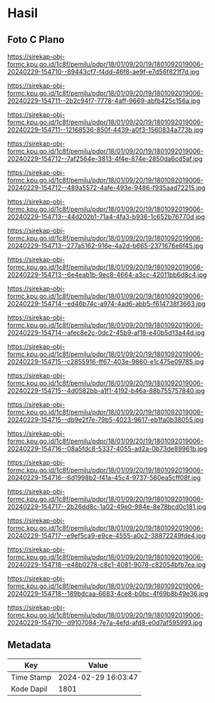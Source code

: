 # Hasil

## Foto C Plano

https://sirekap-obj-formc.kpu.go.id/1c8f/pemilu/pdpr/18/01/09/20/19/1801092019006-20240229-154710--89443cf7-f4dd-46f8-ae9f-e7d56f821f7d.jpg

https://sirekap-obj-formc.kpu.go.id/1c8f/pemilu/pdpr/18/01/09/20/19/1801092019006-20240229-154711--2b2c94f7-7778-4aff-9669-abfb425c156a.jpg

https://sirekap-obj-formc.kpu.go.id/1c8f/pemilu/pdpr/18/01/09/20/19/1801092019006-20240229-154711--12168536-850f-4439-a0f3-1560834a773b.jpg

https://sirekap-obj-formc.kpu.go.id/1c8f/pemilu/pdpr/18/01/09/20/19/1801092019006-20240229-154712--7af2564e-3813-4f4e-874e-2850da6cd5af.jpg

https://sirekap-obj-formc.kpu.go.id/1c8f/pemilu/pdpr/18/01/09/20/19/1801092019006-20240229-154712--489a5572-4afe-493e-9486-f935aad72215.jpg

https://sirekap-obj-formc.kpu.go.id/1c8f/pemilu/pdpr/18/01/09/20/19/1801092019006-20240229-154713--44d202b1-71a4-4fa3-b936-1c652b76770d.jpg

https://sirekap-obj-formc.kpu.go.id/1c8f/pemilu/pdpr/18/01/09/20/19/1801092019006-20240229-154713--277a5162-916e-4a2d-b665-2371676e6f45.jpg

https://sirekap-obj-formc.kpu.go.id/1c8f/pemilu/pdpr/18/01/09/20/19/1801092019006-20240229-154713--6e4eab1b-9ec8-4664-a3cc-42011bb6d8c4.jpg

https://sirekap-obj-formc.kpu.go.id/1c8f/pemilu/pdpr/18/01/09/20/19/1801092019006-20240229-154714--ed46b74c-a974-4ad6-abb5-f614738f3663.jpg

https://sirekap-obj-formc.kpu.go.id/1c8f/pemilu/pdpr/18/01/09/20/19/1801092019006-20240229-154714--afec8e2c-0dc2-45b9-af18-e40b5d13a44d.jpg

https://sirekap-obj-formc.kpu.go.id/1c8f/pemilu/pdpr/18/01/09/20/19/1801092019006-20240229-154715--c2855916-ff67-403e-9860-e1c475e09785.jpg

https://sirekap-obj-formc.kpu.go.id/1c8f/pemilu/pdpr/18/01/09/20/19/1801092019006-20240229-154715--4d0582bb-a1f1-4192-b46a-88b755757840.jpg

https://sirekap-obj-formc.kpu.go.id/1c8f/pemilu/pdpr/18/01/09/20/19/1801092019006-20240229-154715--db9e2f7e-79b5-4023-9617-eb1fa0b38055.jpg

https://sirekap-obj-formc.kpu.go.id/1c8f/pemilu/pdpr/18/01/09/20/19/1801092019006-20240229-154716--08a5fdc8-5337-4055-ad2a-0b73de89961b.jpg

https://sirekap-obj-formc.kpu.go.id/1c8f/pemilu/pdpr/18/01/09/20/19/1801092019006-20240229-154716--6d1998b2-f41a-45c4-9737-560ea5cff08f.jpg

https://sirekap-obj-formc.kpu.go.id/1c8f/pemilu/pdpr/18/01/09/20/19/1801092019006-20240229-154717--2b26dd8c-1a02-49e0-984e-8e78bcd0c181.jpg

https://sirekap-obj-formc.kpu.go.id/1c8f/pemilu/pdpr/18/01/09/20/19/1801092019006-20240229-154717--e9ef5ca9-e9ce-4555-a0c2-38872249fde4.jpg

https://sirekap-obj-formc.kpu.go.id/1c8f/pemilu/pdpr/18/01/09/20/19/1801092019006-20240229-154718--e48b0278-c8c1-4081-9078-c82054bfb7ea.jpg

https://sirekap-obj-formc.kpu.go.id/1c8f/pemilu/pdpr/18/01/09/20/19/1801092019006-20240229-154718--189bdcaa-6683-4ce8-b0bc-4f69b8b49e36.jpg

https://sirekap-obj-formc.kpu.go.id/1c8f/pemilu/pdpr/18/01/09/20/19/1801092019006-20240229-154710--d9107084-7e7a-4efd-afd8-e0d7af595993.jpg


## Metadata

| Key        | Value               |
| ---------- | ------------------- |
| Time Stamp | 2024-02-29 16:03:47 |
| Kode Dapil | 1801                |



